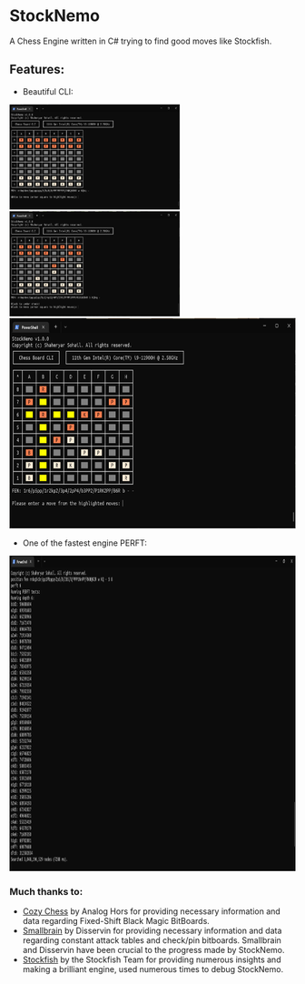# StockNemo
A Chess Engine written in C# trying to find good moves like Stockfish.

## Features:
- Beautiful CLI:

<img src=".readme/b1.png" alt="Start" width="300" height="185"/>
<img src=".readme/b2.png" alt="Highlight Moves" width="300" height="185"/>
<img src=".readme/b3.png" alt="Checkmate" width="600" height="370"/>

- One of the fastest engine PERFT:

<img src=".readme/b4.png" alt="Checkmate" width="900" height="555"/>

### Much thanks to:
- [Cozy Chess](https://github.com/analog-hors/cozy-chess) by Analog Hors for
providing necessary information and data regarding Fixed-Shift Black Magic
BitBoards.
- [Smallbrain](https://github.com/Disservin/Smallbrain) by Disservin for
providing necessary information and data regarding constant attack tables and
check/pin bitboards. Smallbrain and Disservin have been crucial to the
progress made by StockNemo.
- [Stockfish](https://github.com/official-stockfish/Stockfish) by the
Stockfish Team for providing numerous insights and making a brilliant engine,
used numerous times to debug StockNemo.

